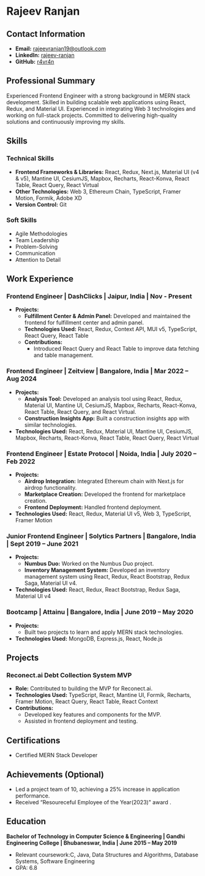 # Rajeev Ranjan

## Contact Information
- **Email:** [rajeevranjan19@outlook.com](mailto:rajeevranjan19@outlook.com)
- **LinkedIn:** [rajeev-ranjan](https://www.linkedin.com/in/r4vr4n)
- **GitHub:** [r4vr4n](https://https://github.com/r4vr4n)

## Professional Summary
Experienced Frontend Engineer with a strong background in MERN stack development. Skilled in building scalable web applications using React, Redux, and Material UI. Experienced in integrating Web 3 technologies and working on full-stack projects. Committed to delivering high-quality solutions and continuously improving my skills.

## Skills
### Technical Skills
- **Frontend Frameworks & Libraries:** React, Redux, Next.js, Material UI (v4 & v5), Mantine UI, CesiumJS, Mapbox, Recharts, React-Konva, React Table, React Query, React Virtual
- **Other Technologies:** Web 3, Ethereum Chain, TypeScript, Framer Motion, Formik, Adobe XD
- **Version Control:** Git

### Soft Skills
- Agile Methodologies
- Team Leadership
- Problem-Solving
- Communication
- Attention to Detail

## Work Experience

### Frontend Engineer | DashClicks | Jaipur, India | Nov - Present
- **Projects:**
  - **Fulfillment Center & Admin Panel:** Developed and maintained the frontend for fulfillment center and admin panel.
  - **Technologies Used:** React, Redux, Context API, MUI v5, TypeScript, React Query, React Table
  - **Contributions:**
    - Introduced React Query and React Table to improve data fetching and table management.

### Frontend Engineer | Zeitview | Bangalore, India | Mar 2022 – Aug 2024
- **Projects:**
  - **Analysis Tool:** Developed an analysis tool using React, Redux, Material UI, Mantine UI, CesiumJS, Mapbox, Recharts, React-Konva, React Table, React Query, and React Virtual.
  - **Construction Insights App:** Built a construction insights app with similar technologies.
- **Technologies Used:** React, Redux, Material UI, Mantine UI, CesiumJS, Mapbox, Recharts, React-Konva, React Table, React Query, React Virtual

### Frontend Engineer | Estate Protocol | Noida, India | July 2020 – Feb 2022
- **Projects:**
  - **Airdrop Integration:** Integrated Ethereum chain with Next.js for airdrop functionality.
  - **Marketplace Creation:** Developed the frontend for marketplace creation.
  - **Frontend Deployment:** Handled frontend deployment.
- **Technologies Used:** React, Redux, Material UI v5, Web 3, TypeScript, Framer Motion

### Junior Frontend Engineer | Solytics Partners | Bangalore, India | Sept 2019 – June 2021
- **Projects:**
  - **Numbus Duo:** Worked on the Numbus Duo project.
  - **Inventory Management System:** Developed an inventory management system using React, Redux, React Bootstrap, Redux Saga, Material UI v4.
- **Technologies Used:** React, Redux, React Bootstrap, Redux Saga, Material UI v4

### Bootcamp | Attainu | Bangalore, India | June 2019 – May 2020
- **Projects:**
  - Built two projects to learn and apply MERN stack technologies.
- **Technologies Used:** MongoDB, Express.js, React, Node.js

## Projects

### Reconect.ai Debt Collection System MVP  
- **Role:** Contributed to building the MVP for Reconect.ai.
- **Technologies Used:** TypeScript, React, Mantine UI, Formik, Recharts, Framer Motion, React Query, React Table, React Context
- **Contributions:**
  - Developed key features and components for the MVP.
  - Assisted in frontend deployment and testing.

## Certifications  
- Certified MERN Stack Developer 

## Achievements (Optional)
- Led a project team of 10, achieving a 25% increase in application performance.
- Received “Resoureceful Employee of the Year(2023)" award .

## Education
**Bachelor of Technology in Computer Science & Engineering | Gandhi Engineering College | Bhubaneswar, India | June 2015 – May 2019**
- Relevant coursework:C, Java, Data Structures and Algorithms, Database Systems, Software Engineering
- GPA: 6.8

 

